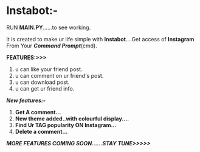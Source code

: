 # Instabot:-

RUN **MAIN.PY**......to see working.

It is created to make ur life simple with **Instabot**....Get access of **Instagram** From Your ***Command Prompt***(cmd).

**FEATURES:>>>**

1. u can like your friend post.
2. u can comment on ur friend's post.
3. u can download post.
4. u can get ur friend info.

***New features:-***
1. **Get A comment...**
2. **New theme added..with colourful display....**
3. **Find Ur TAG popularity ON Instagram...**
4. **Delete a comment...**

***MORE FEATURES COMING SOON......STAY TUNE>>>>>***
